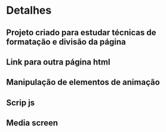 # Detalhes
 
## Projeto criado para estudar técnicas de formatação e divisão da página
## Link para outra página html
## Manipulação de elementos de animação
## Scrip js
## Media screen
